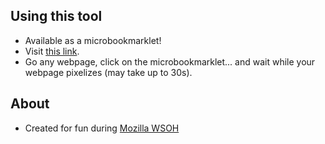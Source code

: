 Using this tool
---------------
- Available as a microbookmarklet!
- Visit [this link](https://raw.github.com/minghan/pixelweb/master/bookmark.html).
- Go any webpage, click on the microbookmarklet... and wait while your webpage pixelizes (may take up to 30s).


About
-----
- Created for fun during [Mozilla WSOH](http://www.github.com/mozilla/wsoh)

